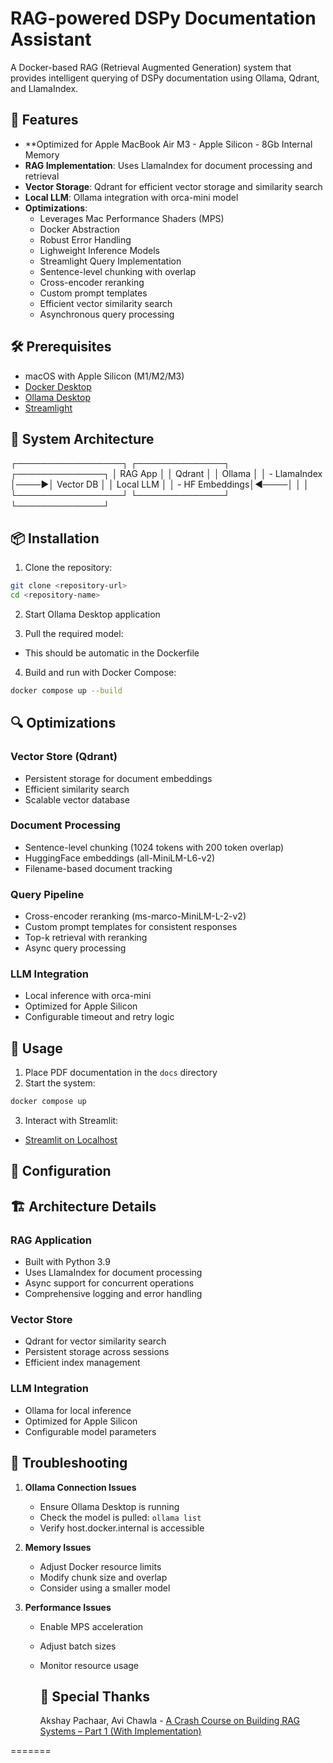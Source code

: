 # RAG-powered DSPy Documentation Assistant

A Docker-based RAG (Retrieval Augmented Generation) system that provides intelligent querying of DSPy documentation using Ollama, Qdrant, and LlamaIndex.

## 🚀 Features

- **Optimized for Apple MacBook Air M3 - Apple Silicon - 8Gb Internal Memory
- **RAG Implementation**: Uses LlamaIndex for document processing and retrieval
- **Vector Storage**: Qdrant for efficient vector storage and similarity search
- **Local LLM**: Ollama integration with orca-mini model
- **Optimizations**:
  - Leverages Mac Performance Shaders (MPS)
  - Docker Abstraction
  - Robust Error Handling
  - Lighweight Inference Models
  - Streamlight Query Implementation
  - Sentence-level chunking with overlap
  - Cross-encoder reranking
  - Custom prompt templates
  - Efficient vector similarity search
  - Asynchronous query processing

## 🛠 Prerequisites

- macOS with Apple Silicon (M1/M2/M3)
- [Docker Desktop](https://www.docker.com/products/docker-desktop/)
- [Ollama Desktop](https://ollama.ai)
- [Streamlight](https://streamlit.io/)

## 🔧 System Architecture
┌─────────────────┐ ┌──────────────┐ ┌──────────────┐
│ RAG App │ │ Qdrant │ │ Ollama │
│ - LlamaIndex │────▶│ Vector DB │ │ Local LLM │
│ - HF Embeddings│◀────│ │ │
└─────────────────┘ └──────────────┘ └──────────────┘

## 📦 Installation

1. Clone the repository:
```bash
git clone <repository-url>
cd <repository-name>
```

2. Start Ollama Desktop application

3. Pull the required model:
- This should be automatic in the Dockerfile

4. Build and run with Docker Compose:
```bash
docker compose up --build
```

## 🔍 Optimizations

### Vector Store (Qdrant)
- Persistent storage for document embeddings
- Efficient similarity search
- Scalable vector database

### Document Processing
- Sentence-level chunking (1024 tokens with 200 token overlap)
- HuggingFace embeddings (all-MiniLM-L6-v2)
- Filename-based document tracking

### Query Pipeline
- Cross-encoder reranking (ms-marco-MiniLM-L-2-v2)
- Custom prompt templates for consistent responses
- Top-k retrieval with reranking
- Async query processing

### LLM Integration
- Local inference with orca-mini
- Optimized for Apple Silicon
- Configurable timeout and retry logic

## 🚀 Usage

1. Place PDF documentation in the `docs` directory
2. Start the system:
```bash
docker compose up
```

3. Interact with Streamlit:
- [Streamlit on Localhost](http://localhost:6333/dashboard?ref=dailydoseofds.com)

## 🔧 Configuration

## 🏗 Architecture Details

### RAG Application
- Built with Python 3.9
- Uses LlamaIndex for document processing
- Async support for concurrent operations
- Comprehensive logging and error handling

### Vector Store
- Qdrant for vector similarity search
- Persistent storage across sessions
- Efficient index management

### LLM Integration
- Ollama for local inference
- Optimized for Apple Silicon
- Configurable model parameters

## 🐛 Troubleshooting

1. **Ollama Connection Issues**
   - Ensure Ollama Desktop is running
   - Check the model is pulled: `ollama list`
   - Verify host.docker.internal is accessible

2. **Memory Issues**
   - Adjust Docker resource limits
   - Modify chunk size and overlap
   - Consider using a smaller model

3. **Performance Issues**
   - Enable MPS acceleration
   - Adjust batch sizes
   - Monitor resource usage
  
     ## 🤝 Special Thanks
     Akshay Pachaar, Avi Chawla -
     [A Crash Course on Building RAG Systems – Part 1 (With Implementation)](https://www.dailydoseofds.com/a-crash-course-on-building-rag-systems-part-1-with-implementations/)
     
=======
